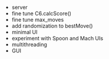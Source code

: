 * server
* fine tune C6.calcScore()
* fine tune max_moves
* add randomization to bestMove()
* minimal UI
* experiment with Spoon and Mach UIs
* multithreading
* GUI